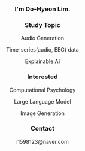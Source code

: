 <div align="center">
<h3>I'm Do-Hyeon Lim.</h3>


<h3>Study Topic</h3>
<p>Audio Generation</p>
<p>Time-series(audio, EEG) data</p>
<p>Explainable AI</p>

<h3>Interested</h3>
<p>Computational Psychology</p>
<p>Large Language Model</p>
<p>Image Generation</p>

<h3>Contact</h3>
<p>i1598123@naver.com</p>
